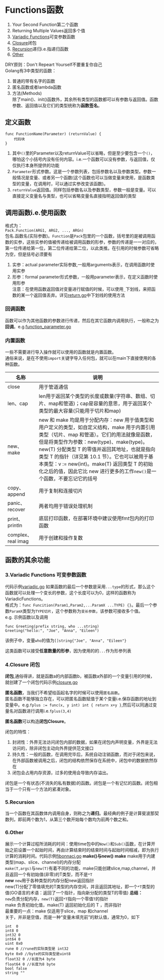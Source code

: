 # Functions函数 
1. Your Second Function第二个函数  
2. Returning Multiple Values返回多个值  
3. [Variadic Functions](#3.variadic-functions)可变参数函数 
4. [Closure](#4.Closure)闭包  
5. [Recursion](#5.Recursion)递归i.e.指递归函数  
6. [Other](#6.Other)

DRY原则：Don't Repeart Yourself不要重复你自己  
Golang有3中类型的函数：  
   1. 普通的带有名字的函数  
   2. 匿名函数或者lambda函数  
   3. 方法(Methods)  
除了main()、init()函数外，其余所有类型的函数都可以有参数与返回值。函数参数、返回值以及它们的类型统称为**函数签名**。  

## 定义函数  
```
func FunctionName(Parameter) (returnValue) {
	代码块
}
```
   1. 其中`()`里的Parameter以及returnValue可以省略，但是至少要包含一个`()`，哪怕这个小括号内没有任何内容。i.e.一个函数可以没有参数，与返回值，仅仅执行本身所提供的功能
   2. `Parameter`形式参数。这是一个参数列表，包括参数名以及参数类型。参数一般情况是变量、或者另一个函数(这个函数也可以当做变量来使用，是函数类型的变量，在调用时，可以通过实参改变该函数)。  
   3. `returnValue`返回值。同样包括参数名以及参数类型，参数一般是变量。可以直接定义变量名与类型，也可以省略变量名直接指明返回值的类型  

## 调用函数i.e.使用函数  
格式为：  
`Pack.Function(ARG1, ARG2, ..., ARGn)`  
包名.函数名(实际参数)。`Function`是`Pack`包里的一个函数，括号里的是被调用函数的实参，这些实参的值被传递给被调用函数的形参，参数的传递是一一对应的，第一位传递给第一位，第二位传递给第二位，以此类推。在引用的时候参数可省略为空，但是括号必须要有  
   1. 实参：actual parameter实际参数,一般用arguments表示，在调用函数时使用实参  
   2. 形参：formal parameter形式参数，一般用parameter表示，在定义函数时使用形参    
注意：在使用函数返回值对变量进行赋值的时候，可以使用`_`下划线，来把函数的某一个返回值丢弃。详见[return.go](/5.Functions/return.go)中下划线的使用方法  

### 回调函数
函数可以作为其他函数的参数进行传递，然后在其它函数内调用执行，一般称之为**回调**。e.g.[function_parameter.go](/5.Functions/function_parameter.go)

### 内置函数  
一些不需要进行导入操作就可以使用的函数就是内置函数。  
通俗来说，是在不使用`import`关键字导入任何包，就可以在main下直接使用的各种函数。

|名称|说明|  
|----------------|----------------|  
|close|用于管道通信|  
|len、cap|len用于返回某个类型的长度或数量(字符串、数组、切片、map和管道)；cap是容量的意思，用于返回某个类型的最大容量(只能用于切片和map)|  
|new、make|new 和 make 均是用于分配内存：new 用于值类型和用户定义的类型，如自定义结构，make 用于内置引用类型（切片、map 和管道）。它们的用法就像是函数，但是将类型作为参数：new(type)、make(type)。new(T) 分配类型 T 的零值并返回其地址，也就是指向类型 T 的指针（详见第 10.1 节）。它也可以被用于基本类型：v := new(int)。make(T) 返回类型 T 的初始化之后的值，因此它比 new 进行更多的工作`new()`是一个函数，不要忘记它的括号|  
|copy、append|用于复制和连接切片|
|panic、recover|两者均用于错误处理机制|
|print、println|底层打印函数，在部署环境中建议使用fmt包内的打印函数|
|complex、real imag|用于创建和操作复数|

## 函数的其余功能  

### 3.Variadic Functions 可变参数函数  
代码示例[variadic.go](/5.Functions/variadic.go)
如果函数的最后一个参数是采用`...type`的形式，那么这个函数就可以处理一个变长的参数，这个长度可以为0，这样的函数称为VariadicFunctions。  
格式为：`func Funcition(Param1,Param2,...ParamX ...TYPE) {}`。最后一个参数`ParamX`类型为`TYPE切片`，这个参数称为`变长参数`，该参数可接收多个值。  
e.g. 示例函数以及调用 
```
func Greeting(prefix string, who ...string)
Greeting("hello:", "Joe", "Anna", "Eileen")
```
该例子中，变量`who`的值为`[]string{"Joe", "Anna", "Eileen"}`  

这类函数可以接受**任意数量的形参**，因为使用的的`...`作为形参列表  

### 4.Closure 闭包
**闭包**,通俗得讲，就是函数a的内部函数b，被函数a外部的一个变量引用的时候，就创建了一个闭包代码示例[closure.go](/5.Functions/closure.go)  

**匿名函数**，当我们不希望给函起名字的时候可以使用`匿名函数`。  
匿名函数不能够独立存在，可以把匿名函数赋值于某个变量i.e.保存函数的地址到变量中。e.g.`fplus := func(x, y int) int { return x+y }`,然后可以同通过变量名对函数进行调用i.e.`fplus(3,4)`  

**匿名函数**可以构造**闭包Closure**。  

闭包的特性：  
1. 封闭性：外界无法访问闭包内部的数据，如果在闭包内声明变量，外界是无法访问的，除非闭包主动向外界提供范文接口  
2. 持久性：一般的函数，在调用完毕后，系统自动注销函数，而对于闭包来说，在外部函数被调用之后，闭包的结构依然保存在系统中，闭包中的数据依然存在  
3. 闭包会占用内存资源，过多的使用会导致内存溢出。  

闭包是一个有状态(不消失的私有数据)的函数。闭包是一个有记忆的函数。闭包相当于一个只有一个方法的紧凑对象。  

### 5.Recursion  
当一个函数在其函数体内调用自身，则称之为**递归**。最经典的例子是计算斐波那契数列，即前两个数为1，从第三个数开始每个数均为前两个数之和。  

### 6.Other
展示一个计算过程所消耗的时间：使用time包中的`Now()`和`Sub()`函数，在计算开始之前设置一个起始时间，再由计算结束时的结束时间与起始时间相减，即为执行计算的消耗时间。代码示例[fibonnaci.go](/5.Functions/fibonnaci.go)
**make()与new()**
**make**
make用于内建类型(map、slice、channel)的内存分配  
`make(T,args)`与`new(T)`有着不同的功能，make只能创建slice,map,channel，并且返回一个有初始值(非零)的T类型，而不是`*T`  
**new**
`new`用于各种类型的内存分配new返回指针  
new(T)分配了零值填充的T类型的内存空间，并且返回其地址，即一个`*T`类型的值(GO语言的术语：返回了一个指针，指向新分配的类型T的零值)
**总结：**  
`new`负责分配内存，`new(T)`返回`*T`指向一个零值`T`的指针  
make 负责初始化值，make(T) 返回初始化后的 T ，而非指针  
最重要的一点：make 仅适用于slice，map 和channel  
关于，并非是空值，而是一种“变量未填充前”的默认值，通常为0，如下  
```
int  0
int8 0
int32 0
int64 0
uint 0x0
rune 0 //rune的实际类型是 int32
byte 0x0 //byte的实际类型是uint8
float32 0 //长度为4 byte
float64 0 //长度为8 byte
bool false
string ""
```